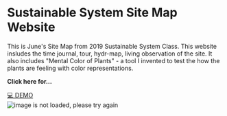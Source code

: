 # Sustainable System Site Map Website
This is June's Site Map from 2019 Sustainable System Class. This website insludes the time journal, tour, hydr-map, living observation of the site. It also includes "Mental Color of Plants" - a tool I invented to test the how the plants are feeling with color representations. 
<br>

**Click here for...**

[💻 DEMO](https://junebee66.github.io/SustainableSystem_Spring2021/sustainable_systems/html/index_mantal%20_color_%20of_plants.html)
<br>
![image is not loaded, please try again](./sustainable_systems/assets/cat-sustainable-map.gif)

